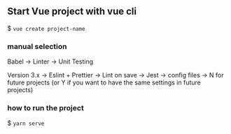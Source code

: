 
## Start Vue project with vue cli

$ `vue create project-name`

### manual selection 

Babel -> Linter -> Unit Testing

Version 3.x ->  Eslint + Prettier ->  Lint on save ->  Jest ->  config files -> N for future projects (or Y if you want to have the same settings in future projects) 

### how to run the project

$ `yarn serve`

